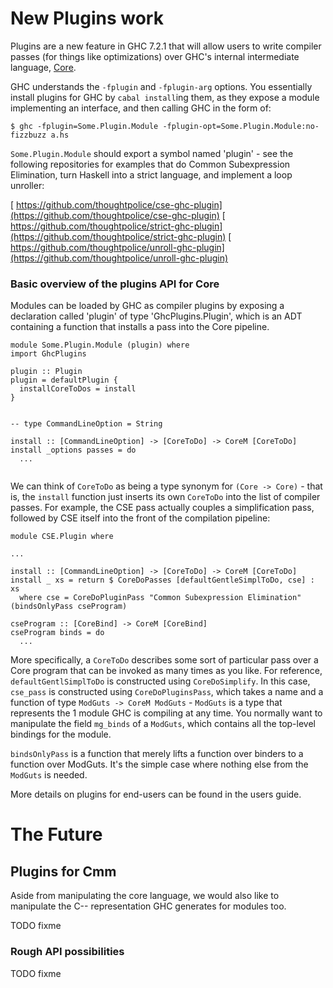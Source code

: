 # New Plugins work



Plugins are a new feature in GHC 7.2.1 that will allow users to write compiler passes (for things like optimizations) over GHC's internal intermediate language, [Core](commentary/compiler/core-syn-type).



GHC understands the `-fplugin` and `-fplugin-arg` options. You essentially install plugins for GHC by `cabal install`ing them, as they expose a module implementing an interface, and then calling GHC in the form of:


```wiki
$ ghc -fplugin=Some.Plugin.Module -fplugin-opt=Some.Plugin.Module:no-fizzbuzz a.hs
```


`Some.Plugin.Module` should export a symbol named 'plugin' - see the following repositories for examples that do Common Subexpression Elimination, turn Haskell into a strict language, and implement a loop unroller:



[
https://github.com/thoughtpolice/cse-ghc-plugin](https://github.com/thoughtpolice/cse-ghc-plugin)
[
https://github.com/thoughtpolice/strict-ghc-plugin](https://github.com/thoughtpolice/strict-ghc-plugin)
[
https://github.com/thoughtpolice/unroll-ghc-plugin](https://github.com/thoughtpolice/unroll-ghc-plugin)


### Basic overview of the plugins API for Core



Modules can be loaded by GHC as compiler plugins by exposing a declaration called 'plugin' of type 'GhcPlugins.Plugin', which is an ADT containing a function that installs a pass into the Core pipeline.


```wiki
module Some.Plugin.Module (plugin) where
import GhcPlugins

plugin :: Plugin
plugin = defaultPlugin {
  installCoreToDos = install
}


-- type CommandLineOption = String

install :: [CommandLineOption] -> [CoreToDo] -> CoreM [CoreToDo]
install _options passes = do
  ...


```


We can think of `CoreToDo` as being a type synonym for `(Core -> Core)` - that is, the `install` function just inserts its own `CoreToDo` into the list of compiler passes. For example, the CSE pass actually couples a simplification pass, followed by CSE itself into the front of the compilation pipeline:


```wiki
module CSE.Plugin where

...

install :: [CommandLineOption] -> [CoreToDo] -> CoreM [CoreToDo]
install _ xs = return $ CoreDoPasses [defaultGentleSimplToDo, cse] : xs
  where cse = CoreDoPluginPass "Common Subexpression Elimination" (bindsOnlyPass cseProgram)

cseProgram :: [CoreBind] -> CoreM [CoreBind]
cseProgram binds = do
  ...
```


More specifically, a `CoreToDo` describes some sort of particular pass over a Core program that can be invoked as many times as you like. For reference, `defaultGentlSimplToDo` is constructed using `CoreDoSimplify`. In this case, `cse_pass` is constructed using `CoreDoPluginsPass`, which takes a name and a function of type `ModGuts -> CoreM ModGuts` - `ModGuts` is a type that represents the 1 module GHC is compiling at any time. You normally want to manipulate the field `mg_binds` of a `ModGuts`, which contains all the top-level bindings for the module.



`bindsOnlyPass` is a function that merely lifts a function over binders to a function over ModGuts. It's the simple case where nothing else from the `ModGuts` is needed.



More details on plugins for end-users can be found in the users guide.


# The Future


## Plugins for Cmm



Aside from manipulating the core language, we would also like to manipulate the C-- representation GHC generates for modules too.



TODO fixme


### Rough API possibilities



TODO fixme


